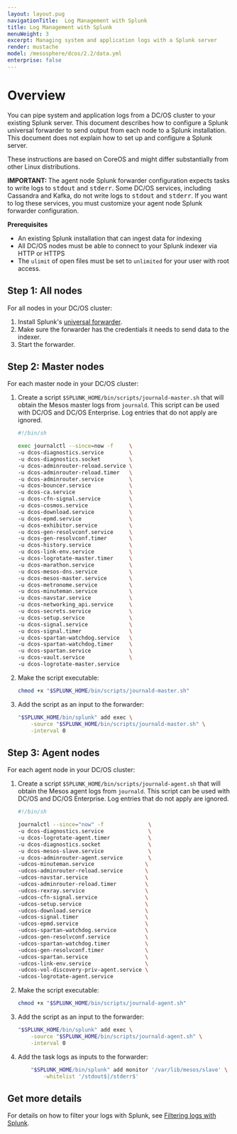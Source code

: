 ```yaml
---
layout: layout.pug
navigationTitle:  Log Management with Splunk
title: Log Management with Splunk
menuWeight: 3
excerpt: Managing system and application logs with a Splunk server
render: mustache
model: /mesosphere/dcos/2.2/data.yml
enterprise: false
---
```


# Overview
You can pipe system and application logs from a DC/OS cluster to your existing Splunk server. This document describes how to configure a Splunk universal forwarder to send output from each node to a Splunk installation. This document does not explain how to set up and configure a Splunk server.

These instructions are based on CoreOS and might differ substantially from other Linux distributions.

<p class="message--important"><strong>IMPORTANT: </strong>The agent node Splunk forwarder configuration expects tasks to write logs to <tt>stdout</tt> and <tt>stderr</tt>. Some DC/OS services, including Cassandra and Kafka, do not write logs to <tt>stdout</tt> and <tt>stderr</tt>. If you want to log these services, you must customize your agent node Splunk forwarder configuration.</p>

**Prerequisites**

*   An existing Splunk installation that can ingest data for indexing
*   All DC/OS nodes must be able to connect to your Splunk indexer via HTTP or HTTPS
*   The `ulimit` of open files must be set to `unlimited` for your user with root access.

## Step 1: All nodes

For all nodes in your DC/OS cluster:

1.  Install Splunk's [universal forwarder][2].
2.  Make sure the forwarder has the credentials it needs to send data to the indexer.
3.  Start the forwarder.

## Step 2: Master nodes

For each master node in your DC/OS cluster:

1.  Create a script `$SPLUNK_HOME/bin/scripts/journald-master.sh` that will obtain the Mesos master logs from `journald`. This script can be used with DC/OS and DC/OS Enterprise. Log entries that do not apply are ignored.

    ```bash
    #!/bin/sh

    exec journalctl --since=now -f     \
    -u dcos-diagnostics.service        \
    -u dcos-diagnostics.socket         \
    -u dcos-adminrouter-reload.service \
    -u dcos-adminrouter-reload.timer   \
    -u dcos-adminrouter.service        \
    -u dcos-bouncer.service            \
    -u dcos-ca.service                 \
    -u dcos-cfn-signal.service         \
    -u dcos-cosmos.service             \
    -u dcos-download.service           \
    -u dcos-epmd.service               \
    -u dcos-exhibitor.service          \
    -u dcos-gen-resolvconf.service     \
    -u dcos-gen-resolvconf.timer       \
    -u dcos-history.service            \
    -u dcos-link-env.service           \
    -u dcos-logrotate-master.timer     \
    -u dcos-marathon.service           \
    -u dcos-mesos-dns.service          \
    -u dcos-mesos-master.service       \
    -u dcos-metronome.service          \
    -u dcos-minuteman.service          \
    -u dcos-navstar.service            \
    -u dcos-networking_api.service     \
    -u dcos-secrets.service            \
    -u dcos-setup.service              \
    -u dcos-signal.service             \
    -u dcos-signal.timer               \
    -u dcos-spartan-watchdog.service   \
    -u dcos-spartan-watchdog.timer     \
    -u dcos-spartan.service            \
    -u dcos-vault.service              \
    -u dcos-logrotate-master.service
    ```

2.  Make the script executable:

    ```bash
    chmod +x "$SPLUNK_HOME/bin/scripts/journald-master.sh"
    ```

3.  Add the script as an input to the forwarder:

    ```bash
    "$SPLUNK_HOME/bin/splunk" add exec \
        -source "$SPLUNK_HOME/bin/scripts/journald-master.sh" \
        -interval 0
    ```

## Step 3: Agent nodes

For each agent node in your DC/OS cluster:

1.  Create a script `$SPLUNK_HOME/bin/scripts/journald-agent.sh` that will obtain the Mesos agent logs from `journald`. This script can be used with DC/OS and DC/OS Enterprise. Log entries that do not apply are ignored.

    ```bash
    #!/bin/sh

    journalctl --since="now" -f              \
    -u dcos-diagnostics.service              \
    -u dcos-logrotate-agent.timer            \
    -u dcos-diagnostics.socket               \
    -u dcos-mesos-slave.service              \
    -u dcos-adminrouter-agent.service        \
    -udcos-minuteman.service                \
    -udcos-adminrouter-reload.service       \
    -udcos-navstar.service                  \
    -udcos-adminrouter-reload.timer         \
    -udcos-rexray.service                   \
    -udcos-cfn-signal.service               \
    -udcos-setup.service                    \
    -udcos-download.service                 \
    -udcos-signal.timer                     \
    -udcos-epmd.service                     \
    -udcos-spartan-watchdog.service         \
    -udcos-gen-resolvconf.service           \
    -udcos-spartan-watchdog.timer           \
    -udcos-gen-resolvconf.timer             \
    -udcos-spartan.service                  \
    -udcos-link-env.service                 \
    -udcos-vol-discovery-priv-agent.service \
    -udcos-logrotate-agent.service
    ```

2.  Make the script executable:

    ```bash
    chmod +x "$SPLUNK_HOME/bin/scripts/journald-agent.sh"
    ```

3.  Add the script as an input to the forwarder:
    ```bash
    "$SPLUNK_HOME/bin/splunk" add exec \
        -source "$SPLUNK_HOME/bin/scripts/journald-agent.sh" \
        -interval 0
    ```

4.  Add the task logs as inputs to the forwarder:
    ```bash
        "$SPLUNK_HOME/bin/splunk" add monitor '/var/lib/mesos/slave' \
            -whitelist '/stdout$|/stderr$'
    ```




 ## Get more details

For details on how to filter your logs with Splunk, see [Filtering logs with Splunk][3].

 [2]: http://www.splunk.com/en_us/download/universal-forwarder.html
 [3]: ../filter-splunk/
